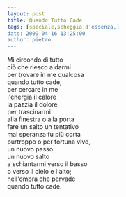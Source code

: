 ```yaml
---
layout: post
title: Quando Tutto Cade
tags: [speciale,scheggia d'essenza,]
date: 2009-04-16 13:25:00
author: pietro
---
```

Mi circondo di tutto<br/>ciò che riesco a darmi<br/>per trovare in me qualcosa<br/>quando tutto cade,<br/>per cercare in me<br/>l'energia il calore<br/>la pazzia il dolore<br/>per trascinarmi<br/>alla finestra o alla porta<br/>fare un salto un tentativo<br/>mai speranza fu più corta<br/>purtroppo o per fortuna vivo,<br/>un nuovo passo<br/>un nuovo salto<br/>a schiantarmi verso il basso<br/>o verso il cielo e l'alto;<br/>nell'ombra che pervade<br/>quando tutto cade.
